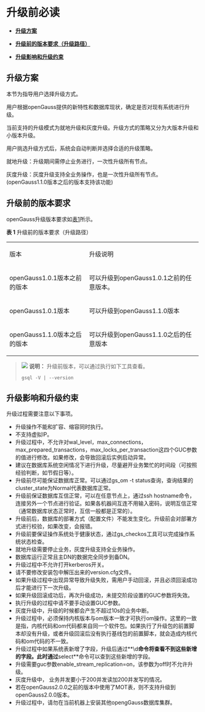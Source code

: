 # 升级前必读<a name="ZH-CN_TOPIC_0305491437"></a>

-   **[升级方案](#升级方案)**  

-   **[升级前的版本要求（升级路径）](#升级前的版本要求)**  

-   **[升级影响和升级约束](#升级影响和升级约束)**  

## 升级方案

本节为指导用户选择升级方式。

用户根据openGauss提供的新特性和数据库现状，确定是否对现有系统进行升级。

当前支持的升级模式为就地升级和灰度升级。升级方式的策略又分为大版本升级和小版本升级。

用户挑选升级方式后，系统会自动判断并选择合适的升级策略。

就地升级：升级期间需停止业务进行，一次性升级所有节点。

灰度升级：灰度升级支持全业务操作，也是一次性升级所有节点。\(openGauss1.1.0版本之后的版本支持该功能\)

## 升级前的版本要求

openGauss升级版本要求如[表1](#table7961729)所示。

**表 1**  升级前的版本要求（升级路径）

<a name="table7961729"></a>

<table><tbody><tr id="row48398424"><td class="cellrowborder" valign="top" width="41.410000000000004%"><p id="p27958252"><a name="p27958252"></a><a name="p27958252"></a>版本</p>
</td>
<td class="cellrowborder" valign="top" width="58.589999999999996%"><p id="p50025933"><a name="p50025933"></a><a name="p50025933"></a>升级说明</p>
</td>
</tr>
<tr id="row5917164"><td class="cellrowborder" valign="top" width="41.410000000000004%"><p id="p138378421424"><a name="p138378421424"></a><a name="p138378421424"></a>openGauss1.0.1版本之前的版本</p>
</td>
<td class="cellrowborder" valign="top" width="58.589999999999996%"><p id="p33594135"><a name="p33594135"></a><a name="p33594135"></a>可以升级到openGauss1.0.1之前的任意版本。</p>
</td>
</tr>
<tr id="row1699043202811"><td class="cellrowborder" valign="top" width="41.410000000000004%"><p id="p16990230282"><a name="p16990230282"></a><a name="p16990230282"></a>openGauss1.0.1版本</p>
</td>
<td class="cellrowborder" valign="top" width="58.589999999999996%"><p id="p89903322814"><a name="p89903322814"></a><a name="p89903322814"></a>可以升级到openGauss1.1.0版本</p>
</td>
</tr>
<tr id="row10729745336"><td class="cellrowborder" valign="top" width="41.410000000000004%"><p id="p473019455316"><a name="p473019455316"></a><a name="p473019455316"></a>openGauss1.1.0版本之后的版本</p>
</td>
<td class="cellrowborder" valign="top" width="58.589999999999996%"><p id="p207301045037"><a name="p207301045037"></a><a name="p207301045037"></a>可以升级到openGauss1.1.0之后的任意版本</p>
</td>
</tr>
</tbody>
</table>


>![](C:/Users/lijun/Desktop/docs/docs/content/zh/docs/UpgradeGuide/public_sys-resources/icon-note.gif) **说明：** 
>升级前版本，可以通过执行如下工具查看。
>
>```
>gsql -V | --version
>```



## 升级影响和升级约束

升级过程需要注意以下事项。

-   升级操作不能和扩容、缩容同时执行。
-   不支持虚拟IP。
-   升级过程中，不允许对wal\_level，max\_connections，max\_prepared\_transactions，max\_locks\_per\_transaction这四个GUC参数的值进行修改。如果修改，会导致回滚后实例启动异常。
-   建议在数据库系统空闲情况下进行升级，尽量避开业务繁忙的时间段（可按照经验判断，如节假日等）。
-   升级前尽可能保证数据库正常。可以通过gs\_om -t status查询，查询结果的cluster\_state为Normal代表数据库正常。
-   升级前保证数据库互信正常，可以在任意节点上，通过ssh hostname命令，连接另外一个节点进行验证。如果各机器间互连不用输入密码，说明互信正常（通常数据库状态正常时，互信一般都是正常的）。
-   升级前后，数据库的部署方式（配置文件）不能发生变化。升级前会对部署方式进行校验，如果改变，会报错。
-   升级前要保证操作系统处于健康状态，通过gs\_checkos工具可以完成操作系统状态检查。
-   就地升级需要停止业务，灰度升级支持全业务操作。
-   数据库运行正常且主DN的数据完全同步到备DN。
-   升级过程中不允许打开kerberos开关。
-   请不要修改安装包中解压出来的version.cfg文件。
-   如果升级过程中出现异常导致升级失败，需用户手动回滚，并且必须回滚成功后才能进行下一次升级。
-   如果升级回滚成功后，再次升级成功，未提交阶段设置的GUC参数将失效。
-   执行升级的过程中请不要手动设置GUC参数。
-   灰度升级中，升级的时候都会产生不超过10s的业务中断。
-   升级过程中，必须保持内核版本与om版本一致才可执行om操作。这里的一致是指，内核代码和om代码都来自同一个软件包。如果执行了升级包的前置脚本却没有升级，或者升级回滚后没有执行基线包的前置脚本，就会造成内核代码和om代码的不一致。
-   升级过程中如果系统表新增了字段，升级后通过**\\d**命令将查看不到这些新增的字段。此时通过**select**命令可以查到这些新增的字段。
-   升级需要guc参数enable\_stream\_replication=on，该参数为off时不允许升级。
-   灰度升级中， 业务并发要小于200并发读加200并发写的情况。
-   若在openGauss2.0.0之前的版本中使用了MOT表，则不支持升级到openGauss2.0.0版本。
-   升级过程中，请勿在当前机器上安装其他opengGauss数据库集群。

## 